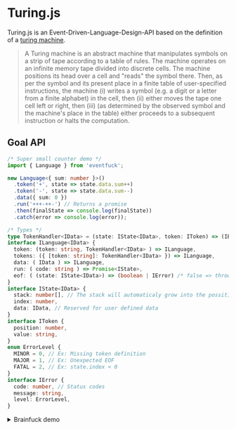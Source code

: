 # Turing.js
Turing.js is an Event-Driven-Language-Design-API based on the definition of a  [turing machine](https://en.wikipedia.org/wiki/Turing_machine).

> A Turing machine is an abstract machine that manipulates symbols on a strip of tape according to a table of rules.
> The machine operates on an infinite memory tape divided into discrete cells. The machine positions its head over a cell and "reads"  the symbol there. Then, as per the symbol and its present place in a finite table of user-specified instructions, the machine (i) writes a symbol (e.g. a digit or a letter from a finite alphabet) in the cell, then (ii) either moves the tape one cell left or right, then (iii) (as determined by the observed symbol and the machine's place in the table) either proceeds to a subsequent instruction or halts the computation.

## Goal API

```ts
/* Super small counter demo */
import { Language } from 'eventfuck';

new Language<{ sum: number }>()
  .token('+', state => state.data.sum++)
  .token('-', state => state.data.sum--)
  .data({ sum: 0 })
  .run('+++-++-') // Returns a promise 
  .then(finalState => console.log(finalState))
  .catch(error => console.log(error));
```

```ts
/* Types */
type TokenHandler<IData> = (state: IState<IData>, token: IToken) => (IError | void);
interface ILanguage<IData> {
  token: (token: string, TokenHandler<IData> ) => ILanguage,
  tokens: ({ [token: string]: TokenHandler<IData> }) => ILanguage,
  data: ( IData ) => ILanguage,
  run: ( code: string ) => Promise<IState>,
  eof: ( (state: IState<IData>) => (boolean | IError) /* false => throws UnexpectedEOFError */)
}
interface IState<IData> {
  stack: number[], // The stack will automaticaly grow into the possitive indecies
  index: number,
  data: IData, // Reserved for user defined data
}
interface IToken {
  position: number,
  value: string,
}
enum ErrorLevel {
  MINOR = 0, // Ex: Missing token definition
  MAJOR = 1, // Ex: Unexpected EOF
  FATAL = 2, // Ex: state.index < 0
}
interface IError {
  code: number, // Status codes
  message: string,
  level: ErrorLevel,
}
```

<details>
<summary>Brainfuck demo</summary>

```ts
/* Demo */
import { Language } from 'eventfuck';
interface MyData {
  in: string[],
  out: string[],
  loops: number[],
}
let myLanguage = new Language<MyData>()
  .tokens({
    '+': (state, token) => state.stack[state.index]++,
    '-': (state, token) => state.stack[state.index]--,
    '>': (state, token) => state.index++,
    '<': (state, token) => state.index--,
    ',': (state, token) => state.stack[state.index] = state.data.in.shift().charCodeAt(0),
    '.': (state, token) => state.data.out.push(String.fromCharCode(state.stack[state.index])),
    '[': (state, token) => state.data.loops.push(token.position),
    ']': (state, token) => state.position = state.data.loops.pop(),
  }).eof(state => state.data.loops.length === 0 /* Fails if we have opned more loops than we close */);

let code = '+++[->,.+++.<]';
let programPromise = myLanguage.data({
  in: 'ABC'.split(''),
  out: [],
  loops: [],
}).run(code);

programPromise
  .then(finalState => console.log(finalState.data.out.join('')) /* ADBECF */)
  .catch(error => console.log(error));
```
</details>
